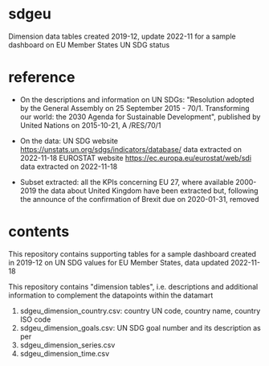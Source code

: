 # sdgeu
Dimension data tables created 2019-12, update 2022-11 for a sample dashboard on EU Member States UN SDG status

# reference

- On the descriptions and information on UN SDGs: 
"Resolution adopted by the General Assembly on 25 September 2015 - 70/1. Transforming our world: the 2030 Agenda for
Sustainable Development", published by United Nations on 2015-10-21, A /RES/70/1

- On the data: 
UN SDG website https://unstats.un.org/sdgs/indicators/database/
data extracted on 2022-11-18
EUROSTAT website https://ec.europa.eu/eurostat/web/sdi
data extracted on 2022-11-18

- Subset extracted:
all the KPIs concerning EU 27, where available 2000-2019
the data about United Kingdom have been extracted but, following the announce of the confirmation of Brexit due on 2020-01-31, removed

# contents

This repository contains supporting tables for a sample dashboard created in 2019-12 on UN SDG values for EU Member States, data updated 2022-11-18

This repository contains "dimension tables", i.e. descriptions and additional information to complement the datapoints within the datamart
1. sdgeu_dimension_country.csv: country UN code, country name, country ISO code
2. sdgeu_dimension_goals.csv: UN SDG goal number and its description as per 
3. sdgeu_dimension_series.csv
4. sdgeu_dimension_time.csv
